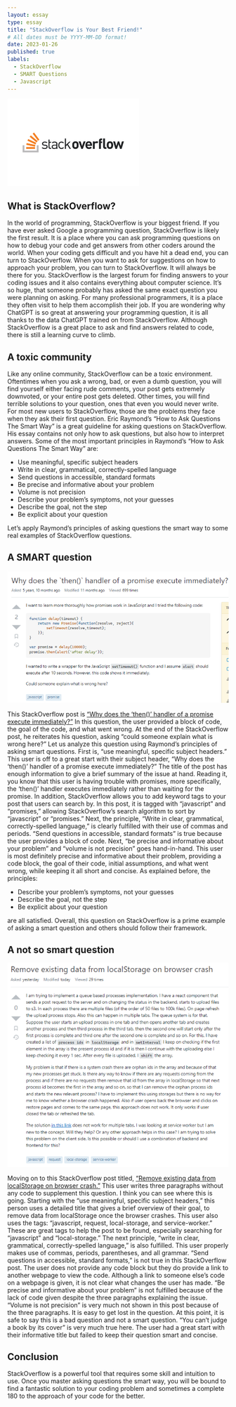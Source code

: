 ```yaml
---
layout: essay
type: essay
title: "StackOverflow is Your Best Friend!"
# All dates must be YYYY-MM-DD format!
date: 2023-01-26
published: true
labels:
  - StackOverflow
  - SMART Questions
  - Javascript
---
```


<img width="300px" class="pe-4" src="../img/stackoverflow.png">

## What is StackOverflow?

In the world of programming, StackOverflow is your biggest friend. If you have ever asked Google a programming question, StackOverflow is likely the first result. It is a place where you can ask programming questions on how to debug your code and get answers from other coders around the world. When your coding gets difficult and you have hit a dead end, you can turn to StackOverflow. When you want to ask for suggestions on how to approach your problem, you can turn to StackOverflow. It will always be there for you. StackOverflow is the largest forum for finding answers to your coding issues and it also contains everything about computer science. It’s so huge, that someone probably has asked the same exact question you were planning on asking. For many professional programmers, it is a place they often visit to help them accomplish their job. If you are wondering why ChatGPT is so great at answering your programming question, it is all thanks to the data ChatGPT trained on from StackOverflow. Although StackOverflow is a great place to ask and find answers related to code, there is still a learning curve to climb.

## A toxic community

Like any online community, StackOverflow can be a toxic environment. Oftentimes when you ask a wrong, bad, or even a dumb question, you will find yourself either facing rude comments, your post gets extremely downvoted, or your entire post gets deleted. Other times, you will find terrible solutions to your question, ones that even you would never write. For most new users to StackOverflow, those are the problems they face when they ask their first question. Eric Raymond’s “How to Ask Questions The Smart Way” is a great guideline for asking questions on StackOverflow. His essay contains not only how to ask questions, but also how to interpret answers. Some of the most important principles in Raymond’s “How to Ask Questions The Smart Way” are: 
- Use meaningful, specific subject headers
- Write in clear, grammatical, correctly-spelled language
- Send questions in accessible, standard formats
- Be precise and informative about your problem
- Volume is not precision 
- Describe your problem’s symptoms, not your guesses
- Describe the goal, not the step
- Be explicit about your question

Let’s apply Raymond’s principles of asking questions the smart way to some real examples of StackOverflow questions.

## A SMART question

<img width="600px" class="d-block mx-auto pe-4" src="../img/smart-question.png">

This StackOverflow post is [“Why does the ‘then()’ handler of a promise execute immediately?”](https://stackoverflow.com/questions/42903253/why-does-the-then-handler-of-a-promise-execute-immediately) In this question, the user provided a block of code, the goal of the code, and what went wrong. At the end of the StackOverflow post, he reiterates his question, asking “could someone explain what is wrong here?” Let us analyze this question using Raymond’s principles of asking smart questions. First is, “use meaningful, specific subject headers.” This user is off to a great start with their subject header, “Why does the ‘then()’ handler of a promise execute immediately?” The title of the post has enough information to give a brief summary of the issue at hand. Reading it, you know that this user is having trouble with promises, more specifically, the ‘then()’ handler executes immediately rather than waiting for the promise. In addition, StackOverflow allows you to add keyword tags to your post that users can search by. In this post, it is tagged with “javascript” and “promises,” allowing StackOverflow’s search algorithm to sort by “javascript” or “promises.” Next, the principle, “Write in clear, grammatical, correctly-spelled language,” is clearly fulfilled with their use of commas and periods. “Send questions in accessible, standard formats” is true because the user provides a block of code. Next, “be precise and informative about your problem” and “volume is not precision” goes hand-in-hand. This user is most definitely precise and informative about their problem, providing a code block, the goal of their code, initial assumptions, and what went wrong, while keeping it all short and concise. As explained before, the principles: 
- Describe your problem’s symptoms, not your guesses
- Describe the goal, not the step
- Be explicit about your question

are all satisfied. Overall, this question on StackOverflow is a prime example of asking a smart question and others should follow their framework.

## A not so smart question

<img width="600px" class="d-block mx-auto pe-4" src="../img/not-smart-question.png">

Moving on to this StackOverflow post titled, [“Remove existing data from localStorage on browser crash.”](https://stackoverflow.com/questions/75242377/remove-existing-data-from-localstorage-on-browser-crash) This user writes three paragraphs without any code to supplement this question. I think you can see where this is going. Starting with the “use meaningful, specific subject headers,” this person uses a detailed title that gives a brief overview of their goal, to remove data from localStorage once the browser crashes. This user also uses the tags: “javascript, request, local-storage, and service-worker.” These are great tags to help the post to be found, especially searching for “javascript” and “local-storage.” The next principle, “write in clear, grammatical, correctly-spelled language,” is also fulfilled. This user properly makes use of commas, periods, parentheses, and all grammar. “Send questions in accessible, standard formats,” is not true in this StackOverflow post. The user does not provide any code block but they do provide a link to another webpage to view the code. Although a link to someone else’s code on a webpage is given, it is not clear what changes the user has made. “Be precise and informative about your problem” is not fulfilled because of the lack of code given despite the three paragraphs explaining the issue. “Volume is not precision” is very much not shown in this post because of the three paragraphs. It is easy to get lost in the question. At this point, it is safe to say this is a bad question and not a smart question. “You can’t judge a book by its cover” is very much true here. The user had a great start with their informative title but failed to keep their question smart and concise.

## Conclusion

StackOverflow is a powerful tool that requires some skill and intuition to use. Once you master asking questions the smart way, you will be bound to find a fantastic solution to your coding problem and sometimes a complete 180 to the approach of your code for the better. 
